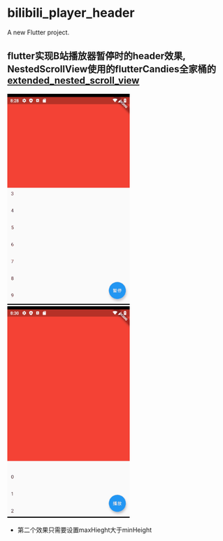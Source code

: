 # bilibili_player_header

A new Flutter project.

## flutter实现B站播放器暂停时的header效果, NestedScrollView使用的flutterCandies全家桶的 [extended_nested_scroll_view](https://github.com/fluttercandies/extended_nested_scroll_view)

<div aling="center">
    <img width="280" src="screenshots/1.gif"/>
    <img width="280" src="screenshots/2.gif"/>
</div>

- 第二个效果只需要设置maxHieght大于minHeight